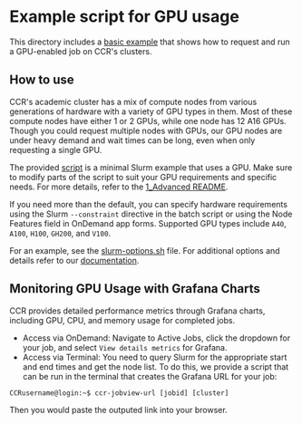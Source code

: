 # Example script for GPU usage

This directory includes a [basic example](./BasicExample.sh) that shows how to request and run a GPU-enabled job on CCR's clusters.  

## How to use

CCR's academic cluster has a mix of compute nodes from various generations of hardware with a variety of GPU types in them. Most of these compute nodes have either 1 or 2 GPUs, while one node has 12 
A16 GPUs. Though you could request multiple nodes with GPUs, our GPU nodes are under heavy demand and wait times can be long, even when only requesting a single GPU.

The provided [script](./BasicExample.sh) is a minimal Slurm example that uses a GPU. Make sure to modify parts of the script to suit your GPU requirements and specific needs. For 
more details, refer to the [1_Advanced README](../README.md).

If you need more than the default, you can specify hardware requirements using the Slurm `--constraint` directive in the batch script or using the Node Features field in OnDemand app forms. Supported GPU types include `A40`, `A100`, `H100`, `GH200`, and `V100`.

For an example, see the [slurm-options.sh](../../slurm-options.sh) file. For additional options and details refer to our [documentation](https://docs.ccr.buffalo.edu/en/latest/hpc/jobs/#slurm-directives-partitions-qos).

## Monitoring GPU Usage with Grafana Charts

CCR provides detailed performance metrics through Grafana charts, including GPU, CPU, and memory usage for completed jobs. 
- Access via OnDemand: Navigate to Active Jobs, click the dropdown for your job, and select `View details metrics` for Grafana.
- Access via Terminal: You need to query Slurm for the appropriate start and end times and get the node list. To do this, we provide a script that can be run in the terminal that creates the Grafana 
URL for your job:
```
CCRusername@login:~$ ccr-jobview-url [jobid] [cluster]
```
Then you would paste the outputed link into your browser.



